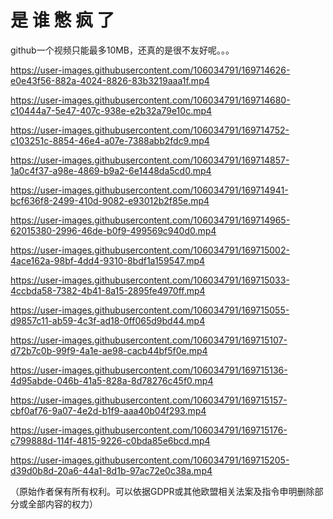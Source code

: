 # 是 谁 憋 疯 了

github一个视频只能最多10MB，还真的是很不友好呢。。。

https://user-images.githubusercontent.com/106034791/169714626-e0e43f56-882a-4024-8826-83b3219aaa1f.mp4

https://user-images.githubusercontent.com/106034791/169714680-c10444a7-5e47-407c-938e-e2b32a79e10c.mp4

https://user-images.githubusercontent.com/106034791/169714752-c103251c-8854-46e4-a07e-7388abb2fdc9.mp4

https://user-images.githubusercontent.com/106034791/169714857-1a0c4f37-a98e-4869-b9a2-6e1448da5cd0.mp4

https://user-images.githubusercontent.com/106034791/169714941-bcf636f8-2499-410d-9082-e93012b2f85e.mp4

https://user-images.githubusercontent.com/106034791/169714965-62015380-2996-46de-b0f9-499569c940d0.mp4

https://user-images.githubusercontent.com/106034791/169715002-4ace162a-98bf-4dd4-9310-8bdf1a159547.mp4

https://user-images.githubusercontent.com/106034791/169715033-4ccbda58-7382-4b41-8a15-2895fe4970ff.mp4

https://user-images.githubusercontent.com/106034791/169715055-d9857c11-ab59-4c3f-ad18-0ff065d9bd44.mp4

https://user-images.githubusercontent.com/106034791/169715107-d72b7c0b-99f9-4a1e-ae98-cacb44bf5f0e.mp4

https://user-images.githubusercontent.com/106034791/169715136-4d95abde-046b-41a5-828a-8d78276c45f0.mp4

https://user-images.githubusercontent.com/106034791/169715157-cbf0af76-9a07-4e2d-b1f9-aaa40b04f293.mp4

https://user-images.githubusercontent.com/106034791/169715176-c799888d-114f-4815-9226-c0bda85e6bcd.mp4

https://user-images.githubusercontent.com/106034791/169715205-d39d0b8d-20a6-44a1-8d1b-97ac72e0c38a.mp4

（原始作者保有所有权利。可以依据GDPR或其他欧盟相关法案及指令申明删除部分或全部内容的权力）

